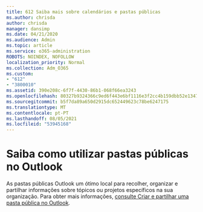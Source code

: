 ```yaml
---
title: 612 Saiba mais sobre calendários e pastas públicas
ms.author: chrisda
author: chrisda
manager: dansimp
ms.date: 04/21/2020
ms.audience: Admin
ms.topic: article
ms.service: o365-administration
ROBOTS: NOINDEX, NOFOLLOW
localization_priority: Normal
ms.collection: Adm_O365
ms.custom:
- "612"
- "3800010"
ms.assetid: 390e208c-6f7f-4430-86b1-068f66ea3243
ms.openlocfilehash: 80327b9324366c9ed6f443e6bf1116e3f2cc4b159dbb52e1347073e82273b93c
ms.sourcegitcommit: b5f7da89a650d2915dc652449623c78be6247175
ms.translationtype: MT
ms.contentlocale: pt-PT
ms.lasthandoff: 08/05/2021
ms.locfileid: "53945168"
---
```

# <a name="learn-about-using-public-folders-in-outlook"></a>Saiba como utilizar pastas públicas no Outlook

As pastas públicas Outlook um ótimo local para recolher, organizar e partilhar informações sobre tópicos ou projetos específicos na sua organização. Para obter mais informações, [consulte Criar e partilhar uma pasta pública no Outlook](https://support.office.com/article/a2835011-d524-4a5c-a207-05c159bb2a97).
